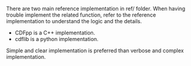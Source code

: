 
There are two main reference implementation in ref/ folder. When having trouble implement the related function, refer to the reference implementation to understand the logic and the details. 
- CDFpp is a C++ implementation. 
- cdflib is a python implementation. 

Simple and clear implementation is preferred than verbose and complex implementation. 